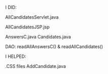 I DID:

AllCandidatesServlet.java  

AllCandidatesJSP.jsp  

AnswersC.java 
Candidates.java 

DAO: readAllAnswersC()  &  readAllCandidates() 


I HELPED:

.CSS files
AddCandidate.java
